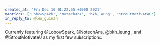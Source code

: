 ```yaml
---
created_at: "Fri Dec 10 01:22:55 +0000 2021"
mentions: ['LobowSpark', 'NotechAna', 'bkh_leung', 'StroutMotivateU']
in_reply_to: @leo_guinan
---
```


Currently featuring @LobowSpark, @NotechAna, @bkh_leung , and @StroutMotivateU as my first few subscriptions.